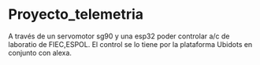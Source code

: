 # Proyecto_telemetria
A través de un servomotor sg90 y una esp32  poder controlar a/c de laboratio de FIEC,ESPOL. El control se lo tiene por la plataforma Ubidots en conjunto con alexa.
